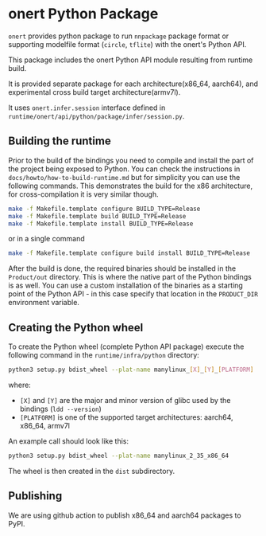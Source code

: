 # onert Python Package

`onert` provides python package to run `nnpackage` package format or supporting modelfile format (`circle`, `tflite`) with the onert's Python API.

This package includes the onert Python API module resulting from runtime build.

It is provided separate package for each architecture(x86_64, aarch64), and experimental cross build target architecture(armv7l).

It uses `onert.infer.session` interface defined in `runtime/onert/api/python/package/infer/session.py`.

## Building the runtime

Prior to the build of the bindings you need to compile and install the part of the project being exposed to Python. You can check the instructions in `docs/howto/how-to-build-runtime.md` but for simplicity you can use the following commands. This demonstrates the build for the x86 architecture, for cross-compilation it is very similar though.

```sh
make -f Makefile.template configure BUILD_TYPE=Release
make -f Makefile.template build BUILD_TYPE=Release
make -f Makefile.template install BUILD_TYPE=Release
```

or in a single command
```sh
make -f Makefile.template configure build install BUILD_TYPE=Release
```

After the build is done, the required binaries should be installed in the `Product/out` directory. This is where the native part of the Python bindings is as well. 
You can use a custom installation of the binaries as a starting point of the Python API - in this case specify that location in the `PRODUCT_DIR` environment variable.

## Creating the Python wheel

To create the Python wheel (complete Python API package) execute the following command in the `runtime/infra/python` directory:

```sh
python3 setup.py bdist_wheel --plat-name manylinux_[X]_[Y]_[PLATFORM]
```

where:
- `[X]` and `[Y]` are the major and minor version of glibc used by the bindings (`ldd --version`)
- `[PLATFORM]` is one of the supported target architectures: aarch64, x86_64, armv7l

An example call should look like this:
```sh
python3 setup.py bdist_wheel --plat-name manylinux_2_35_x86_64
```

The wheel is then created in the `dist` subdirectory.

## Publishing

We are using github action to publish x86_64 and aarch64 packages to PyPI.
